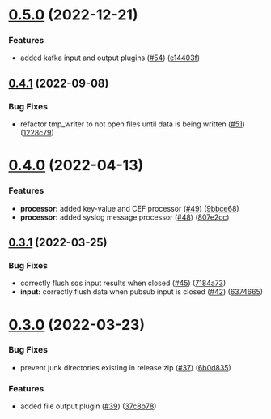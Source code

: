 # [0.5.0](https://github.com/ThoronicLLC/collector/compare/v0.4.1...v0.5.0) (2022-12-21)


### Features

* added kafka input and output plugins ([#54](https://github.com/ThoronicLLC/collector/issues/54)) ([e14403f](https://github.com/ThoronicLLC/collector/commit/e14403f2bd3b6592af9193961bb125a22443605e))



## [0.4.1](https://github.com/ThoronicLLC/collector/compare/v0.4.0...v0.4.1) (2022-09-08)


### Bug Fixes

* refactor tmp_writer to not open files until data is being written ([#51](https://github.com/ThoronicLLC/collector/issues/51)) ([1228c79](https://github.com/ThoronicLLC/collector/commit/1228c798f57ac211da7ec733b02e83b7e8b73c80))



# [0.4.0](https://github.com/ThoronicLLC/collector/compare/v0.3.1...v0.4.0) (2022-04-13)


### Features

* **processor:** added key-value and CEF processor ([#49](https://github.com/ThoronicLLC/collector/issues/49)) ([9bbce68](https://github.com/ThoronicLLC/collector/commit/9bbce683468a201203e30c73c51e69b0e876ddaa))
* **processor:** added syslog message processor ([#48](https://github.com/ThoronicLLC/collector/issues/48)) ([807e2cc](https://github.com/ThoronicLLC/collector/commit/807e2cc2355c5637b1228d6853f9ba7c4416276f))



## [0.3.1](https://github.com/ThoronicLLC/collector/compare/v0.3.0...v0.3.1) (2022-03-25)


### Bug Fixes

* correctly flush sqs input results when closed ([#45](https://github.com/ThoronicLLC/collector/issues/45)) ([7184a73](https://github.com/ThoronicLLC/collector/commit/7184a739a63cae55b0a890496658e483e48d20b7))
* **input:** correctly flush data when pubsub input is closed ([#42](https://github.com/ThoronicLLC/collector/issues/42)) ([6374665](https://github.com/ThoronicLLC/collector/commit/637466579a04876803e183dcb163ca1c57b2f1d8))



# [0.3.0](https://github.com/ThoronicLLC/collector/compare/v0.2.0...v0.3.0) (2022-03-23)


### Bug Fixes

* prevent junk directories existing in release zip ([#37](https://github.com/ThoronicLLC/collector/issues/37)) ([6b0d835](https://github.com/ThoronicLLC/collector/commit/6b0d8350717ce916abcc198ee6fe8fca1d975727))


### Features

* added file output plugin ([#39](https://github.com/ThoronicLLC/collector/issues/39)) ([37c8b78](https://github.com/ThoronicLLC/collector/commit/37c8b7878d5d70dac3b2c070664954a21415d62b))



